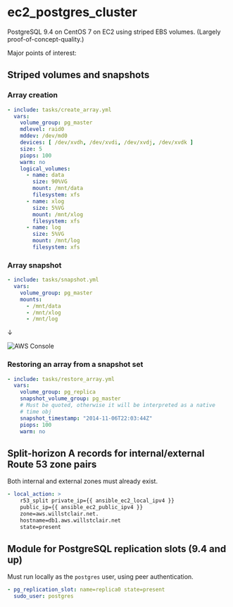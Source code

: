 # ec2_postgres_cluster

PostgreSQL 9.4 on CentOS 7 on EC2 using striped EBS volumes. (Largely proof-of-concept-quality.)

Major points of interest:

## Striped volumes and snapshots

### Array creation

```yaml
- include: tasks/create_array.yml
  vars:
    volume_group: pg_master
    mdlevel: raid0
	mddev: /dev/md0
    devices: [ /dev/xvdh, /dev/xvdi, /dev/xvdj, /dev/xvdk ]
    size: 5
    piops: 100
    warm: no
	logical_volumes:
	  - name: data
        size: 90%VG
        mount: /mnt/data
        filesystem: xfs
      - name: xlog
        size: 5%VG
        mount: /mnt/xlog
        filesystem: xfs
      - name: log
        size: 5%VG
        mount: /mnt/log
        filesystem: xfs
```

### Array snapshot

```yaml
- include: tasks/snapshot.yml
  vars:
    volume_group: pg_master
    mounts:
      - /mnt/data
      - /mnt/xlog
      - /mnt/log
```
↓

![AWS Console](http://i.imgur.com/hmD0S0p.png)

### Restoring an array from a snapshot set

```yaml
- include: tasks/restore_array.yml
  vars:
    volume_group: pg_replica
    snapshot_volume_group: pg_master
    # Must be quoted, otherwise it will be interpreted as a native
    # time obj
    snapshot_timestamp: "2014-11-06T22:03:44Z"
    piops: 100
    warm: no
```

## Split-horizon A records for internal/external Route 53 zone pairs

Both internal and external zones must already exist.

```yaml
- local_action: >
    r53_split private_ip={{ ansible_ec2_local_ipv4 }}
	public_ip={{ ansible_ec2_public_ipv4 }}
	zone=aws.willstclair.net.
	hostname=db1.aws.willstclair.net
	state=present
```

## Module for PostgreSQL replication slots (9.4 and up)

Must run locally as the `postgres` user, using peer authentication.

```yaml
- pg_replication_slot: name=replica0 state=present
  sudo_user: postgres
```

